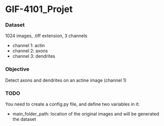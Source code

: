 # GIF-4101_Projet

### Dataset
1024 images, .tiff extension, 3 channels
- channel 1: actin
- channel 2: axons
- channel 3: dendrites

### Objective
Detect axons and dendrites on an actine image (channel 1)

### TODO
You need to create a config.py file, and define two variables in it:
   - main_folder_path: location of the original images and will be generated the dataset

